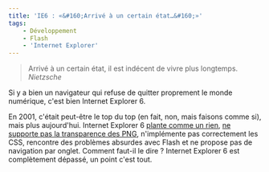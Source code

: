 ```yaml
---
title: 'IE6 : «&#160;Arrivé à un certain état…&#160;»'
tags:
    - Développement
    - Flash
    - 'Internet Explorer'
---
```


> Arrivé à un certain état, il est indécent de vivre plus longtemps.  
>  <cite>Nietzsche</cite>

Si y a bien un navigateur qui refuse de quitter proprement le monde numérique, c'est bien Internet Explorer 6.

En 2001, c'était peut-être le top du top (en fait, non, mais faisons comme si), mais plus aujourd'hui. Internet Explorer 6 [plante comme un rien](http://secunia.com/advisories/product/12366/), [ne supporte pas la transparence des PNG](http://support.microsoft.com/kb/294714), n'implémente pas correctement les CSS, rencontre des problèmes absurdes avec Flash et ne propose pas de navigation par onglet. Comment faut-il le dire&nbsp;? Internet Explorer 6 est complètement dépassé, un point c'est tout.
